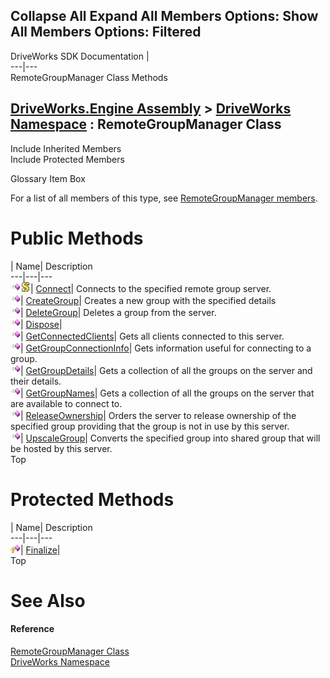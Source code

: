        

 Collapse All Expand All  Members Options: Show All  Members Options: Filtered   
---  
DriveWorks SDK Documentation  |   
---|---  
RemoteGroupManager Class Methods   
  
[DriveWorks.Engine Assembly](topic2156.md) > [DriveWorks Namespace](topic2159.md) : RemoteGroupManager Class  
---  
  
Include Inherited Members    
Include Protected Members    


Glossary Item Box

For a list of all members of this type, see [RemoteGroupManager members](topic5175.md).

# Public Methods

| Name| Description  
---|---|---  
![Public Method](dotnetimages/publicMethod.gif)![static \(Shared in Visual Basic\)](dotnetimages/static.gif)| [Connect](topic5180.md)| Connects to the specified remote group server.   
![Public Method](dotnetimages/publicMethod.gif)| [CreateGroup](topic5181.md)| Creates a new group with the specified details   
![Public Method](dotnetimages/publicMethod.gif)| [DeleteGroup](topic5182.md)| Deletes a group from the server.   
![Public Method](dotnetimages/publicMethod.gif)| [Dispose](topic5184.md)|   
![Public Method](dotnetimages/publicMethod.gif)| [GetConnectedClients](topic5186.md)| Gets all clients connected to this server.   
![Public Method](dotnetimages/publicMethod.gif)| [GetGroupConnectionInfo](topic5187.md)| Gets information useful for connecting to a group.   
![Public Method](dotnetimages/publicMethod.gif)| [GetGroupDetails](topic5188.md)| Gets a collection of all the groups on the server and their details.   
![Public Method](dotnetimages/publicMethod.gif)| [GetGroupNames](topic5189.md)| Gets a collection of all the groups on the server that are available to connect to.   
![Public Method](dotnetimages/publicMethod.gif)| [ReleaseOwnership](topic5190.md)| Orders the server to release ownership of the specified group providing that the group is not in use by this server.   
![Public Method](dotnetimages/publicMethod.gif)| [UpscaleGroup](topic5191.md)| Converts the specified group into shared group that will be hosted by this server.   
Top

# Protected Methods

| Name| Description  
---|---|---  
![Protected Method](dotnetimages/protectedMethod.gif)| [Finalize](topic5185.md)|   
Top

# See Also

#### Reference

[RemoteGroupManager Class](topic5174.md)   
[DriveWorks Namespace](topic2159.md)



